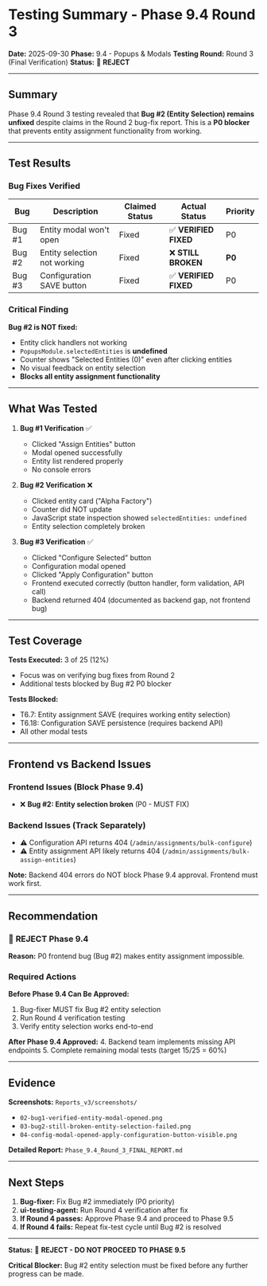 # Testing Summary - Phase 9.4 Round 3

**Date:** 2025-09-30
**Phase:** 9.4 - Popups & Modals
**Testing Round:** Round 3 (Final Verification)
**Status:** 🔴 **REJECT**

---

## Summary

Phase 9.4 Round 3 testing revealed that **Bug #2 (Entity Selection) remains unfixed** despite claims in the Round 2 bug-fix report. This is a **P0 blocker** that prevents entity assignment functionality from working.

---

## Test Results

### Bug Fixes Verified

| Bug | Description | Claimed Status | Actual Status | Priority |
|-----|-------------|----------------|---------------|----------|
| Bug #1 | Entity modal won't open | Fixed | ✅ **VERIFIED FIXED** | P0 |
| Bug #2 | Entity selection not working | Fixed | ❌ **STILL BROKEN** | **P0** |
| Bug #3 | Configuration SAVE button | Fixed | ✅ **VERIFIED FIXED** | P0 |

### Critical Finding

**Bug #2 is NOT fixed:**
- Entity click handlers not working
- `PopupsModule.selectedEntities` is **undefined**
- Counter shows "Selected Entities (0)" even after clicking entities
- No visual feedback on entity selection
- **Blocks all entity assignment functionality**

---

## What Was Tested

1. **Bug #1 Verification** ✅
   - Clicked "Assign Entities" button
   - Modal opened successfully
   - Entity list rendered properly
   - No console errors

2. **Bug #2 Verification** ❌
   - Clicked entity card ("Alpha Factory")
   - Counter did NOT update
   - JavaScript state inspection showed `selectedEntities: undefined`
   - Entity selection completely broken

3. **Bug #3 Verification** ✅
   - Clicked "Configure Selected" button
   - Configuration modal opened
   - Clicked "Apply Configuration" button
   - Frontend executed correctly (button handler, form validation, API call)
   - Backend returned 404 (documented as backend gap, not frontend bug)

---

## Test Coverage

**Tests Executed:** 3 of 25 (12%)
- Focus was on verifying bug fixes from Round 2
- Additional tests blocked by Bug #2 P0 blocker

**Tests Blocked:**
- T6.7: Entity assignment SAVE (requires working entity selection)
- T6.18: Configuration SAVE persistence (requires backend API)
- All other modal tests

---

## Frontend vs Backend Issues

### Frontend Issues (Block Phase 9.4)
- ❌ **Bug #2: Entity selection broken** (P0 - MUST FIX)

### Backend Issues (Track Separately)
- ⚠️ Configuration API returns 404 (`/admin/assignments/bulk-configure`)
- ⚠️ Entity assignment API likely returns 404 (`/admin/assignments/bulk-assign-entities`)

**Note:** Backend 404 errors do NOT block Phase 9.4 approval. Frontend must work first.

---

## Recommendation

### 🔴 **REJECT Phase 9.4**

**Reason:** P0 frontend bug (Bug #2) makes entity assignment impossible.

### Required Actions

**Before Phase 9.4 Can Be Approved:**
1. Bug-fixer MUST fix Bug #2 entity selection
2. Run Round 4 verification testing
3. Verify entity selection works end-to-end

**After Phase 9.4 Approved:**
4. Backend team implements missing API endpoints
5. Complete remaining modal tests (target 15/25 = 60%)

---

## Evidence

**Screenshots:** `Reports_v3/screenshots/`
- `02-bug1-verified-entity-modal-opened.png`
- `03-bug2-still-broken-entity-selection-failed.png`
- `04-config-modal-opened-apply-configuration-button-visible.png`

**Detailed Report:** `Phase_9.4_Round_3_FINAL_REPORT.md`

---

## Next Steps

1. **Bug-fixer:** Fix Bug #2 immediately (P0 priority)
2. **ui-testing-agent:** Run Round 4 verification after fix
3. **If Round 4 passes:** Approve Phase 9.4 and proceed to Phase 9.5
4. **If Round 4 fails:** Repeat fix-test cycle until Bug #2 is resolved

---

**Status:** 🔴 **REJECT - DO NOT PROCEED TO PHASE 9.5**

**Critical Blocker:** Bug #2 entity selection must be fixed before any further progress can be made.
